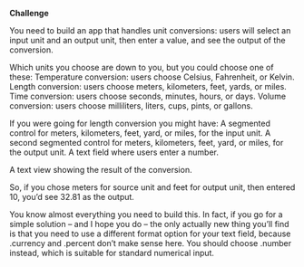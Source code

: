 **Challenge**

You need to build an app that handles unit conversions: users will select an input unit and an output unit, then enter a value, and see the output of the conversion.

Which units you choose are down to you, but you could choose one of these:
Temperature conversion: users choose Celsius, Fahrenheit, or Kelvin.
Length conversion: users choose meters, kilometers, feet, yards, or miles.
Time conversion: users choose seconds, minutes, hours, or days.
Volume conversion: users choose milliliters, liters, cups, pints, or gallons.

If you were going for length conversion you might have:
A segmented control for meters, kilometers, feet, yard, or miles, for the input unit.
A second segmented control for meters, kilometers, feet, yard, or miles, for the output unit.
A text field where users enter a number.

A text view showing the result of the conversion.

So, if you chose meters for source unit and feet for output unit, then entered 10, you’d see 32.81 as the output.

You know almost everything you need to build this. In fact, if you go for a simple solution – and I hope you do – the only actually new thing you’ll find is that you need to use a different format option for your text field, because .currency and .percent don’t make sense here. You should choose .number instead, which is suitable for standard numerical input.
